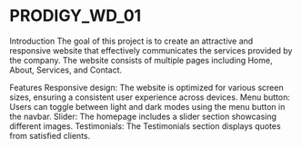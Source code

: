 # PRODIGY_WD_01
Introduction
The goal of this project is to create an attractive and responsive website that effectively communicates the services provided by the company. The website consists of multiple pages including Home, About, Services, and Contact.

Features
Responsive design: The website is optimized for various screen sizes, ensuring a consistent user experience across devices.
Menu button: Users can toggle between light and dark modes using the menu button in the navbar.
Slider: The homepage includes a slider section showcasing different images.
Testimonials: The Testimonials section displays quotes from satisfied clients.
